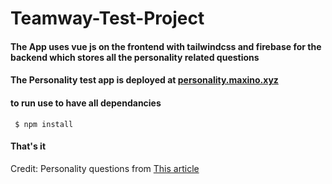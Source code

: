 # Teamway-Test-Project
#### The App uses vue js on the frontend with tailwindcss  and firebase for the backend which stores all the personality related questions 

#### The Personality test app is deployed at [personality.maxino.xyz](https://personality.maxino.xyz/)

#### to run use to have all dependancies

` $ npm install`

#### That's it 

Credit: Personality questions from [This article](https://www.verywellmind.com/are-you-an-extrovert-or-introvert-3860037)
